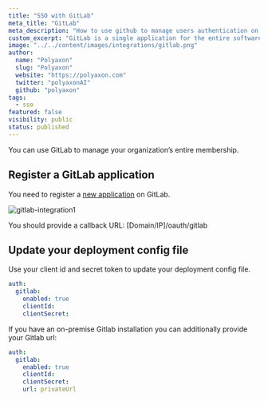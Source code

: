 ```yaml
---
title: "SSO with GitLab"
meta_title: "GitLab"
meta_description: "How to use github to manage users authentication on Polyaxon. You can easily integrate github to manage users authentication on Polyaxon."
custom_excerpt: "GitLab is a single application for the entire software development lifecycle. From project planning and source code management to CI/CD, monitoring, and security."
image: "../../content/images/integrations/gitlab.png"
author:
  name: "Polyaxon"
  slug: "Polyaxon"
  website: "https://polyaxon.com"
  twitter: "polyaxonAI"
  github: "polyaxon"
tags: 
  - sso
featured: false
visibility: public
status: published
---
```


You can use GitLab to manage your organization’s entire membership.

## Register a GitLab application

You need to register a [new application](https://docs.gitlab.com/ce/integration/oauth_provider.html) on GitLab.

![gitlab-integration1](../../content/images/integrations/sso/gitlab.png)

You should provide a callback URL: [Domain/IP]/oauth/gitlab

## Update your deployment config file

Use your client id and secret token to update your deployment config file.

```yaml
auth:
  gitlab:
    enabled: true
    clientId:
    clientSecret:
```

If you have an on-premise Gitlab installation you can additionally provide your Gitlab url:

```yaml
auth:
  gitlab:
    enabled: true
    clientId:
    clientSecret:
    url: privateUrl
```
